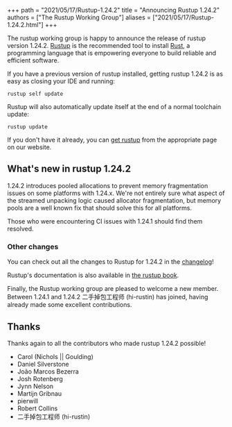 +++
path = "2021/05/17/Rustup-1.24.2"
title = "Announcing Rustup 1.24.2"
authors = ["The Rustup Working Group"]
aliases = ["2021/05/17/Rustup-1.24.2.html"]
+++

The rustup working group is happy to announce the release of rustup version 1.24.2. [Rustup][install] is the recommended tool to install [Rust][rust], a programming language that is empowering everyone to build reliable and efficient software.

If you have a previous version of rustup installed, getting rustup 1.24.2 is as easy as closing your IDE and running:

```
rustup self update
```

Rustup will also automatically update itself at the end of a normal toolchain update:

```
rustup update
```

If you don't have it already, you can [get rustup][install] from the appropriate page on our website.

[rust]: https://www.rust-lang.org
[install]: https://rustup.rs

## What's new in rustup 1.24.2

1.24.2 introduces pooled allocations to prevent memory fragmentation issues on
some platforms with 1.24.x. We're not entirely sure what aspect of the streamed
unpacking logic caused allocator fragmentation, but memory pools are a well
known fix that should solve this for all platforms.

Those who were encountering CI issues with 1.24.1 should find them resolved.

### Other changes

You can check out all the changes to Rustup for 1.24.2 in the [changelog]!

Rustup's documentation is also available in [the rustup book][book].

[changelog]: https://github.com/rust-lang/rustup/blob/stable/CHANGELOG.md
[book]: https://rust-lang.github.io/rustup/

Finally, the Rustup working group are pleased to welcome a new member. Between
1.24.1 and 1.24.2 二手掉包工程师 (hi-rustin) has joined, having already made some
excellent contributions.

## Thanks

Thanks again to all the contributors who made rustup 1.24.2 possible!

- Carol (Nichols || Goulding)
- Daniel Silverstone
- João Marcos Bezerra
- Josh Rotenberg
- Jynn Nelson
- Martijn Gribnau
- pierwill
- Robert Collins
- 二手掉包工程师 (hi-rustin)
